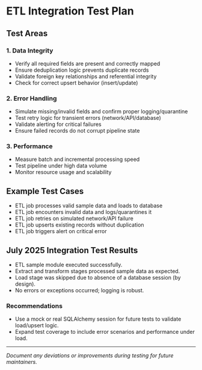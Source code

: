 # ETL Integration Test Plan

## Test Areas

### 1. Data Integrity

- Verify all required fields are present and correctly mapped
- Ensure deduplication logic prevents duplicate records
- Validate foreign key relationships and referential integrity
- Check for correct upsert behavior (insert/update)

### 2. Error Handling

- Simulate missing/invalid fields and confirm proper logging/quarantine
- Test retry logic for transient errors (network/API/database)
- Validate alerting for critical failures
- Ensure failed records do not corrupt pipeline state

### 3. Performance

- Measure batch and incremental processing speed
- Test pipeline under high data volume
- Monitor resource usage and scalability

## Example Test Cases

- ETL job processes valid sample data and loads to database
- ETL job encounters invalid data and logs/quarantines it
- ETL job retries on simulated network/API failure
- ETL job upserts existing records without duplication
- ETL job triggers alert on critical error

## July 2025 Integration Test Results

- ETL sample module executed successfully.
- Extract and transform stages processed sample data as expected.
- Load stage was skipped due to absence of a database session (by design).
- No errors or exceptions occurred; logging is robust.

### Recommendations

- Use a mock or real SQLAlchemy session for future tests to validate load/upsert logic.
- Expand test coverage to include error scenarios and performance under load.

---

_Document any deviations or improvements during testing for future maintainers._
